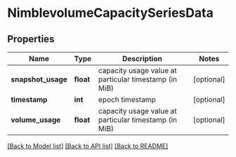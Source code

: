 # NimblevolumeCapacitySeriesData

## Properties
Name | Type | Description | Notes
------------ | ------------- | ------------- | -------------
**snapshot_usage** | **float** | capacity usage value at particular timestamp  (in MiB) | [optional] 
**timestamp** | **int** | epoch timestamp | [optional] 
**volume_usage** | **float** | capacity usage value at particular timestamp  (in MiB) | [optional] 

[[Back to Model list]](../README.md#documentation-for-models) [[Back to API list]](../README.md#documentation-for-api-endpoints) [[Back to README]](../README.md)


